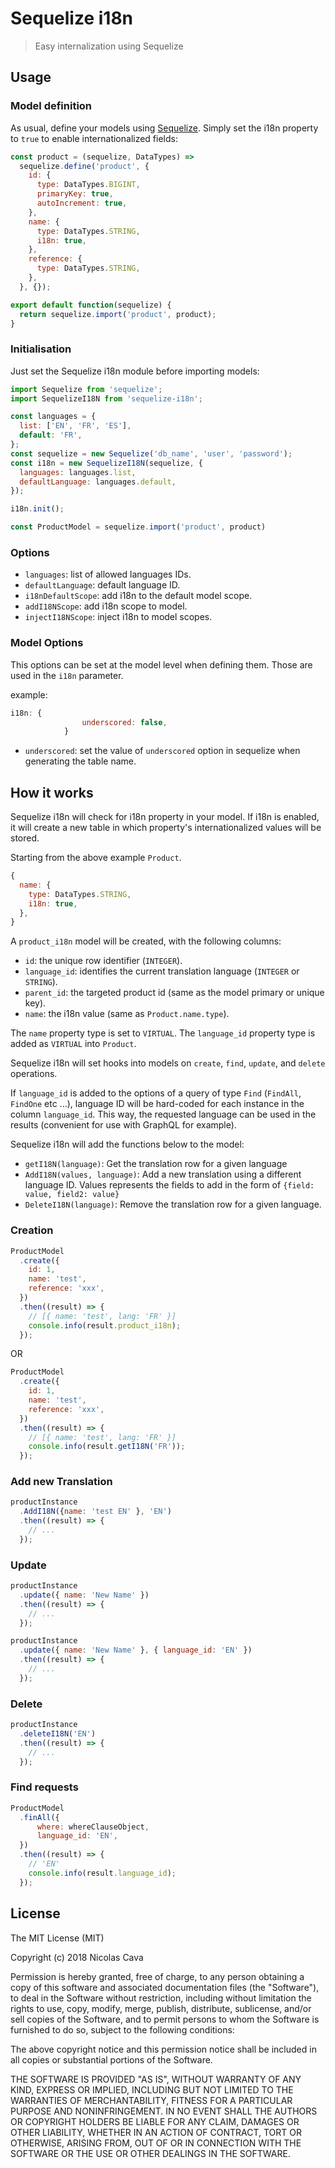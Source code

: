 # Sequelize i18n

> Easy internalization using Sequelize

## Usage

### Model definition

As usual, define your models using [Sequelize](http://docs.sequelizejs.com). Simply set the i18n property to `true` to enable internationalized fields:

```javascript
const product = (sequelize, DataTypes) =>
  sequelize.define('product', {
    id: {
      type: DataTypes.BIGINT,
      primaryKey: true,
      autoIncrement: true,
    },
    name: {
      type: DataTypes.STRING,
      i18n: true,
    },
    reference: {
      type: DataTypes.STRING,
    },
  }, {});

export default function(sequelize) {
  return sequelize.import('product', product);
}
```

### Initialisation

Just set the Sequelize i18n module before importing models:

```javascript
import Sequelize from 'sequelize';
import SequelizeI18N from 'sequelize-i18n';

const languages = {
  list: ['EN', 'FR', 'ES'],
  default: 'FR',
};
const sequelize = new Sequelize('db_name', 'user', 'password');
const i18n = new SequelizeI18N(sequelize, {
  languages: languages.list,
  defaultLanguage: languages.default,
});

i18n.init();

const ProductModel = sequelize.import('product', product)
```

### Options

* `languages`: list of allowed languages IDs.
* `defaultLanguage`: default language ID.
* `i18nDefaultScope`: add i18n to the default model scope.
* `addI18NScope`: add i18n scope to model.
* `injectI18NScope`: inject i18n to model scopes.

### Model Options

This options can be set at the model level when defining them.
Those are used in the `i18n` parameter. 

example: 

```javascript
i18n: {
				underscored: false,
			}
```

* `underscored`: set the value of `underscored` option in sequelize when generating the table name.


## How it works

Sequelize i18n will check for i18n property in your model.
If i18n is enabled, it will create a new table in which property's internationalized values will be stored.

Starting from the above example `Product`.

```javascript
{
  name: {
    type: DataTypes.STRING,
    i18n: true,
  },
}
```

A `product_i18n` model will be created, with the following columns:

* `id`: the unique row identifier (`INTEGER`).
* `language_id`: identifies the current translation language (`INTEGER` or `STRING`).
* `parent_id`: the targeted product id (same as the model primary or unique key).
* `name`: the i18n value (same as `Product.name.type`).

The `name` property type is set to `VIRTUAL`.
The `language_id` property type is added as `VIRTUAL` into `Product`.

Sequelize i18n will set hooks into models on `create`, `find`, `update`, and `delete` operations.

If `language_id` is added to the options of a query of type `Find` (`FindAll`, `FindOne` etc ...), language ID will be hard-coded for each instance in the column `language_id`.
This way, the requested language can be used in the results (convenient for use with GraphQL for example).

Sequelize i18n will add the functions below to the model:

* `getI18N(language)`: Get the translation row for a given language
* `AddI18N(values, language)`: Add a new translation using a different language ID. Values represents the fields to add in the form of `{field: value, field2: value}`
* `DeleteI18N(language)`: Remove the translation row for a given language. 

### Creation

```javascript
ProductModel
  .create({
    id: 1,
    name: 'test',
    reference: 'xxx',
  })
  .then((result) => {
    // [{ name: 'test', lang: 'FR' }]
    console.info(result.product_i18n);
  });
```

OR

```javascript
ProductModel
  .create({
    id: 1,
    name: 'test',
    reference: 'xxx',
  })
  .then((result) => {
    // [{ name: 'test', lang: 'FR' }]
    console.info(result.getI18N('FR'));
  });
```

### Add new Translation

```javascript
productInstance
  .AddI18N({name: 'test EN' }, 'EN')
  .then((result) => {
    // ...
  });
```

### Update 

```javascript
productInstance
  .update({ name: 'New Name' })
  .then((result) => {
    // ...
  });

productInstance
  .update({ name: 'New Name' }, { language_id: 'EN' })
  .then((result) => {
    // ...
  });
```

### Delete 

```javascript
productInstance
  .deleteI18N('EN')
  .then((result) => {
    // ...
  });
```

### Find requests

```javascript
ProductModel
  .finAll({
	  where: whereClauseObject,
	  language_id: 'EN',
  })
  .then((result) => {
    // 'EN'
    console.info(result.language_id);
  });
```
    
## License

The MIT License (MIT)

Copyright (c) 2018 Nicolas Cava

Permission is hereby granted, free of charge, to any person obtaining a copy
of this software and associated documentation files (the "Software"), to deal
in the Software without restriction, including without limitation the rights
to use, copy, modify, merge, publish, distribute, sublicense, and/or sell
copies of the Software, and to permit persons to whom the Software is
furnished to do so, subject to the following conditions:

The above copyright notice and this permission notice shall be included in all
copies or substantial portions of the Software.

THE SOFTWARE IS PROVIDED "AS IS", WITHOUT WARRANTY OF ANY KIND, EXPRESS OR
IMPLIED, INCLUDING BUT NOT LIMITED TO THE WARRANTIES OF MERCHANTABILITY,
FITNESS FOR A PARTICULAR PURPOSE AND NONINFRINGEMENT. IN NO EVENT SHALL THE
AUTHORS OR COPYRIGHT HOLDERS BE LIABLE FOR ANY CLAIM, DAMAGES OR OTHER
LIABILITY, WHETHER IN AN ACTION OF CONTRACT, TORT OR OTHERWISE, ARISING FROM,
OUT OF OR IN CONNECTION WITH THE SOFTWARE OR THE USE OR OTHER DEALINGS IN THE
SOFTWARE.
